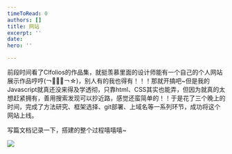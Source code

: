 ```yaml
---
timeToRead: 0
authors: []
title: 网站
excerpt: ''
date: 
hero: ''

---
```

前段时间看了Clfolios的作品集，就挺羡慕里面的设计师能有一个自己的个人网站展示作品哼哼(￢︿̫̿￢☆)，别人有的我也得有！！！那就开搞吧\~但是我的Javascript就真还没来得及学透彻，只靠html、CSS其实也能弄，但因为就真的太想赶紧拥有，善用搜索发现可以抄近路，感觉还蛮简单的！！于是花了三个晚上的时间，完成了方法研究、框架选择、git部署、上域名等一系列环节，成功将这个网站上线。

写篇文档记录一下，搭建的整个过程嘻嘻嘻\~

![](/images/cw2w4-5uflf.gif)